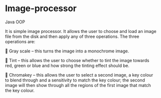 # Image-processor
Java OOP

It is simple image processor. It allows the user to choose and
load an image file from the disk and then apply any of three operations. The three
operations are:


 Gray scale – this turns the image into a monochrome image.

 Tint – this allows the user to choose whether to tint the image towards red, green or
blue and how strong the tinting effect should be.

 Chromakey – this allows the user to select a second image, a key colour to blend
through and a sensitivity to match the key colour; the second image will then show
through all the regions of the first image that match the key colour.
